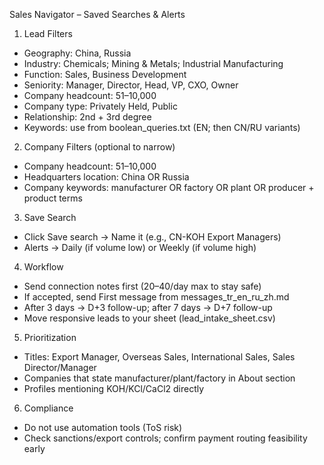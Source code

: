 Sales Navigator – Saved Searches & Alerts

1) Lead Filters
- Geography: China, Russia
- Industry: Chemicals; Mining & Metals; Industrial Manufacturing
- Function: Sales, Business Development
- Seniority: Manager, Director, Head, VP, CXO, Owner
- Company headcount: 51–10,000
- Company type: Privately Held, Public
- Relationship: 2nd + 3rd degree
- Keywords: use from boolean_queries.txt (EN; then CN/RU variants)

2) Company Filters (optional to narrow)
- Company headcount: 51–10,000
- Headquarters location: China OR Russia
- Company keywords: manufacturer OR factory OR plant OR producer + product terms

3) Save Search
- Click Save search → Name it (e.g., CN-KOH Export Managers)
- Alerts → Daily (if volume low) or Weekly (if volume high)

4) Workflow
- Send connection notes first (20–40/day max to stay safe)
- If accepted, send First message from messages_tr_en_ru_zh.md
- After 3 days → D+3 follow-up; after 7 days → D+7 follow-up
- Move responsive leads to your sheet (lead_intake_sheet.csv)

5) Prioritization
- Titles: Export Manager, Overseas Sales, International Sales, Sales Director/Manager
- Companies that state manufacturer/plant/factory in About section
- Profiles mentioning KOH/KCl/CaCl2 directly

6) Compliance
- Do not use automation tools (ToS risk)
- Check sanctions/export controls; confirm payment routing feasibility early